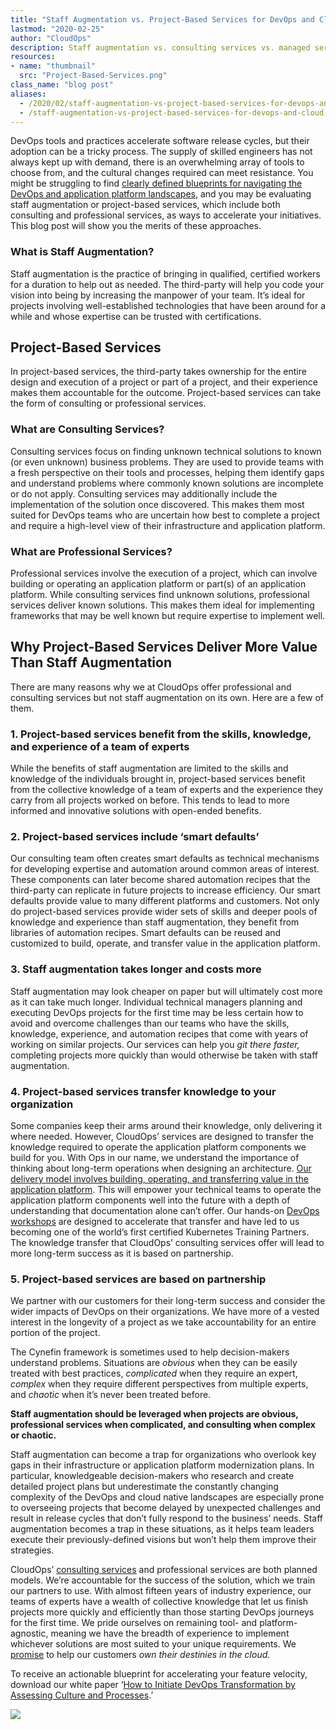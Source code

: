 ```yaml
---
title: "Staff Augmentation vs. Project-Based Services for DevOps and Cloud Projects"
lastmod: "2020-02-25"
author: "CloudOps"
description: Staff augmentation vs. consulting services vs. managed services. Which delivery model is best for your cloud and DevOps project?
resources:
- name: "thumbnail"
  src: "Project-Based-Services.png"
class_name: "blog post"
aliases:
  - /2020/02/staff-augmentation-vs-project-based-services-for-devops-and-cloud-projects/
  - /staff-augmentation-vs-project-based-services-for-devops-and-cloud-projects/
---
```


<p>DevOps tools and practices accelerate software release cycles, but their adoption can be a tricky process. The supply of skilled engineers has not always kept up with demand, there is an overwhelming array of tools to choose from, and the cultural changes required can meet resistance. You might be struggling to find <a href="https://info.cloudops.com/initiate-devops-transformation-by-assessing-culture-and-processes">clearly defined blueprints for navigating the DevOps and application platform landscapes</a>, and you may be evaluating staff augmentation or project-based services, which include both consulting and professional services, as ways to accelerate your initiatives. This blog post will show you the merits of these approaches.</p>

<h3>What is Staff Augmentation?</h3>
<p>Staff augmentation is the practice of bringing in qualified, certified workers for a duration to help out as needed. The third-party will help you code your vision into being by increasing the manpower of your team. It’s ideal for projects involving well-established technologies that have been around for a while and whose expertise can be trusted with certifications.</p>

<h2>Project-Based Services</h2>

<p>In project-based services, the third-party takes ownership for the entire design and execution of a project or part of a project, and their experience makes them accountable for the outcome. Project-based services can take the form of consulting or professional services.</p>

<h3>What are Consulting Services?</h3>

<p>Consulting services focus on finding unknown technical solutions to known (or even unknown) business problems. They are used to provide teams with a fresh perspective on their tools and processes, helping them identify gaps and understand problems where commonly known solutions are incomplete or do not apply. Consulting services may additionally include the implementation of the solution once discovered. This makes them most suited for DevOps teams who are uncertain how best to complete a project and require a high-level view of their infrastructure and application platform.</p>

<h3>What are Professional Services?</h3>

<p>Professional services involve the execution of a project, which can involve building or operating an application platform or part(s) of an application platform. While consulting services find unknown solutions, professional services deliver known solutions. This makes them ideal for implementing frameworks that may be well known but require expertise to implement well.</p>

<h2>Why Project-Based Services Deliver More Value Than Staff Augmentation</h2>

<p>There are many reasons why we at CloudOps offer professional and consulting services but not staff augmentation on its own. Here are a few of them.</p>
<h3>1. Project-based services benefit from the skills, knowledge, and experience of a team of experts</h3>

<p>While the benefits of staff augmentation are limited to the skills and knowledge of the individuals brought in, project-based services benefit from the collective knowledge of a team of experts and the experience they carry from all projects worked on before. This tends to lead to more informed and innovative solutions with open-ended benefits.</p>

<h3>2. Project-based services include ‘smart defaults’</h3>

<p>Our consulting team often creates smart defaults as technical mechanisms for developing expertise and automation around common areas of interest. These components can later become shared automation recipes that the third-party can replicate in future projects to increase efficiency. Our smart defaults provide value to many different platforms and customers. Not only do project-based services provide wider sets of skills and deeper pools of knowledge and experience than staff augmentation, they benefit from libraries of automation recipes. Smart defaults can be reused and customized to build, operate, and transfer value in the application platform.</p>

<h3>3. Staff augmentation takes longer and costs more</h3>

<p>Staff augmentation may look cheaper on paper but will ultimately cost more as it can take much longer. Individual technical managers planning and executing DevOps projects for the first time may be less certain how to avoid and overcome challenges than our teams who have the skills, knowledge, experience, and automation recipes that come with years of working on similar projects. Our services can help you <em>git there faster,</em> completing projects more quickly than would otherwise be taken with staff augmentation.</p>

<h3>4. Project-based services transfer knowledge to your organization</h3>

<p>Some companies keep their arms around their knowledge, only delivering it where needed. However, CloudOps’ services are designed to transfer the knowledge required to operate the application platform components we build for you. With Ops in our name, we understand the importance of thinking about long-term operations when designing an architecture. <a href="https://www.cloudops.com/2019/05/the-cloudops-delivery-model-accelerated-value-delivery-through-code-and-collaboration/">Our delivery model involves building, operating, and transferring value in the application platform</a>. This will empower your technical teams to operate the application platform components well into the future with a depth of understanding that documentation alone can’t offer. Our hands-on <a href="/workshops/">DevOps workshops</a> are designed to accelerate that transfer and have led to us becoming one of the world’s first certified Kubernetes Training Partners. The knowledge transfer that CloudOps’ consulting services offer will lead to more long-term success as it is based on partnership.</p>

<h3>5. Project-based services are based on partnership</h3>

<p>We partner with our customers for their long-term success and consider the wider impacts of DevOps on their organizations. We have more of a vested interest in the longevity of a project as we take accountability for an entire portion of the project.</p>

<p>The Cynefin framework is sometimes used to help decision-makers understand problems. Situations are <em>obvious </em>when they can be easily treated with best practices, <em>complicated </em>when they require an expert, <em>complex </em>when they require different perspectives from multiple experts, and <em>chaotic </em>when it’s never been treated before.</p>

<p><strong>Staff augmentation should be leveraged when projects are obvious, professional services when complicated, and consulting when complex or chaotic.</strong></p>

<p>Staff augmentation can become a trap for organizations who overlook key gaps in their infrastructure or application platform modernization plans. In particular, knowledgeable decision-makers who research and create detailed project plans but underestimate the constantly changing complexity of the DevOps and cloud native landscapes are especially prone to overseeing projects that become delayed by unexpected challenges and result in release cycles that don’t fully respond to the business’ needs. Staff augmentation becomes a trap in these situations, as it helps team leaders execute their previously-defined visions but won’t help them improve their strategies.</p>

<p>CloudOps’ <a href="https://www.cloudops.com/kubernetes-cloud-native/">consulting services</a> and professional services are both planned models. We’re accountable for the success of the solution, which we train our partners to use. With almost fifteen years of industry experience, our teams of experts have a wealth of collective knowledge that let us finish projects more quickly and efficiently than those starting DevOps journeys for the first time. We pride ourselves on remaining tool- and platform-agnostic, meaning we have the breadth of experience to implement whichever solutions are most suited to your unique requirements. We <a href="https://www.cloudops.com/2019/12/what-we-promise-our-customers/">promise</a> to help our customers <em>own their destinies in the cloud.</em></p>

<p>To receive an actionable blueprint for accelerating your feature velocity, download our white paper ‘<a href="/resources/white-papers/how-to-initiate-devops-transformation-by-assessing-culture-and-processes/">How to Initiate DevOps Transformation by Assessing Culture and Processes</a>.’</p>

<div class="row">
    <div class="col-xl-8 offset-xl-2 col-lg-10 offset-lg-1 col-md-10 offset-md-1 col-sm-12 col-xs-12 cta-image">
    <a href="/resources/white-papers/how-to-initiate-devops-transformation-by-assessing-culture-and-processes/">
      <img src="/images/blog/cta/white-paper.jpeg">
    </a>
    </div>
</div>